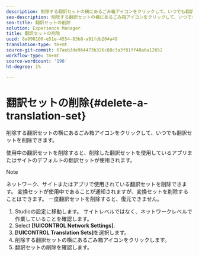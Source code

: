 ```yaml
---
description: 削除する翻訳セットの横にあるごみ箱アイコンをクリックして、いつでも翻訳セットを削除できます。
seo-description: 削除する翻訳セットの横にあるごみ箱アイコンをクリックして、いつでも翻訳セットを削除できます。
seo-title: 翻訳セットの削除
solution: Experience Manager
title: 翻訳セットの削除
uuid: 8a098100-e51e-4554-83b8-a91fdb204a49
translation-type: tm+mt
source-git-commit: 67aeb3de964473b326c88c3a3f81ff48a6a12652
workflow-type: tm+mt
source-wordcount: '196'
ht-degree: 1%

---
```



# 翻訳セットの削除{#delete-a-translation-set}

削除する翻訳セットの横にあるごみ箱アイコンをクリックして、いつでも翻訳セットを削除できます。

使用中の翻訳セットを削除すると、削除した翻訳セットを使用しているアプリまたはサイトのデフォルトの翻訳セットが使用されます。

>[!NOTE]
>
>ネットワーク、サイトまたはアプリで使用されている翻訳セットを削除できます。 変換セットが使用中であることが通知されますが、変換セットを削除することはできます。 一度翻訳セットを削除すると、復元できません。

1. Studioの設定に移動します。 サイトレベルではなく、ネットワークレベルで作業していることを確認します。
1. Select **[!UICONTROL Network Settings]**.
1. **[!UICONTROL Translation Sets]**&#x200B;を選択します。
1. 削除する翻訳セットの横にあるごみ箱アイコンをクリックします。
1. 翻訳セットの削除を確認します。
